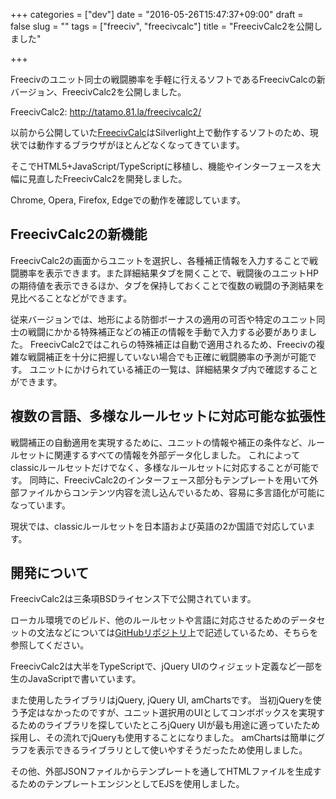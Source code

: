 +++
categories = ["dev"]
date = "2016-05-26T15:47:37+09:00"
draft = false
slug = ""
tags = ["freeciv", "freecivcalc"]
title = "FreecivCalc2を公開しました"

+++

Freecivのユニット同士の戦闘勝率を手軽に行えるソフトであるFreecivCalcの新バージョン、FreecivCalc2を公開しました。

FreecivCalc2: http://tatamo.81.la/freecivcalc2/

<!--more-->

以前から公開していた[FreecivCalc](http://m06t625.81.la/files/FreecivCalc.html)はSilverlight上で動作するソフトのため、現状では動作するブラウザがほとんどなくなってきています。

そこでHTML5+JavaScript/TypeScriptに移植し、機能やインターフェースを大幅に見直したFreecivCalc2を開発しました。

Chrome, Opera, Firefox, Edgeでの動作を確認しています。

## FreecivCalc2の新機能
FreecivCalc2の画面からユニットを選択し、各種補正情報を入力することで戦闘勝率を表示できます。また詳細結果タブを開くことで、戦闘後のユニットHPの期待値を表示できるほか、タブを保持しておくことで復数の戦闘の予測結果を見比べることなどができます。

従来バージョンでは、地形による防御ボーナスの適用の可否や特定のユニット同士の戦闘にかかる特殊補正などの補正の情報を手動で入力する必要がありました。
FreecivCalc2ではこれらの特殊補正は自動で適用されるため、Freecivの複雑な戦闘補正を十分に把握していない場合でも正確に戦闘勝率の予測が可能です。
ユニットにかけられている補正の一覧は、詳細結果タブ内で確認することができます。

## 複数の言語、多様なルールセットに対応可能な拡張性
戦闘補正の自動適用を実現するために、ユニットの情報や補正の条件など、ルールセットに関連するすべての情報を外部データ化しました。
これによってclassicルールセットだけでなく、多様なルールセットに対応することが可能です。
同時に、FreecivCalc2のインターフェース部分もテンプレートを用いて外部ファイルからコンテンツ内容を流し込んでいるため、容易に多言語化が可能になっています。

現状では、classicルールセットを日本語および英語の2か国語で対応しています。

## 開発について
FreecivCalc2は三条項BSDライセンス下で公開されています。

ローカル環境でのビルド、他のルールセットや言語に対応させるためのデータセットの文法などについては[GitHubリポジトリ](https://github.com/Tatamo/freecivcalc2)上で記述しているため、そちらを参照してください。

FreecivCalc2は大半をTypeScriptで、jQuery UIのウィジェット定義など一部を生のJavaScriptで書いています。

また使用したライブラリはjQuery, jQuery UI, amChartsです。
当初jQueryを使う予定はなかったのですが、ユニット選択用のUIとしてコンボボックスを実現するためのライブラリを探していたところjQuery UIが最も用途に適っていたため採用し、その流れでjQueryも使用することになりました。
amChartsは簡単にグラフを表示できるライブラリとして使いやすそうだったため使用しました。

その他、外部JSONファイルからテンプレートを通してHTMLファイルを生成するためのテンプレートエンジンとしてEJSを使用しました。

